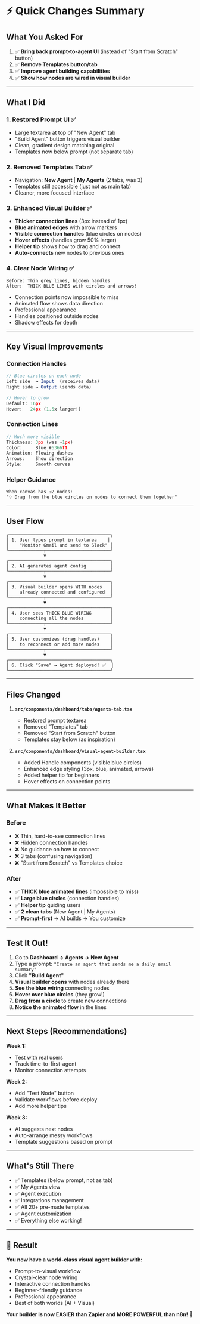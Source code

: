 # ⚡ Quick Changes Summary

## What You Asked For

1. ✅ **Bring back prompt-to-agent UI** (instead of "Start from Scratch" button)
2. ✅ **Remove Templates button/tab**
3. ✅ **Improve agent building capabilities**
4. ✅ **Show how nodes are wired in visual builder**

---

## What I Did

### 1. **Restored Prompt UI** ✅
- Large textarea at top of "New Agent" tab
- "Build Agent" button triggers visual builder
- Clean, gradient design matching original
- Templates now below prompt (not separate tab)

### 2. **Removed Templates Tab** ✅
- Navigation: **New Agent** | **My Agents** (2 tabs, was 3)
- Templates still accessible (just not as main tab)
- Cleaner, more focused interface

### 3. **Enhanced Visual Builder** ✅
- **Thicker connection lines** (3px instead of 1px)
- **Blue animated edges** with arrow markers
- **Visible connection handles** (blue circles on nodes)
- **Hover effects** (handles grow 50% larger)
- **Helper tip** shows how to drag and connect
- **Auto-connects** new nodes to previous ones

### 4. **Clear Node Wiring** ✅
```
Before: Thin grey lines, hidden handles
After:  THICK BLUE LINES with circles and arrows!
```

- Connection points now impossible to miss
- Animated flow shows data direction
- Professional appearance
- Handles positioned outside nodes
- Shadow effects for depth

---

## Key Visual Improvements

### **Connection Handles**
```typescript
// Blue circles on each node
Left side  → Input  (receives data)
Right side → Output (sends data)

// Hover to grow
Default: 16px
Hover:   24px (1.5x larger!)
```

### **Connection Lines**
```typescript
// Much more visible
Thickness: 3px (was ~1px)
Color:     Blue #6366f1
Animation: Flowing dashes
Arrows:    Show direction
Style:     Smooth curves
```

### **Helper Guidance**
```
When canvas has ≤2 nodes:
"💡 Drag from the blue circles on nodes to connect them together"
```

---

## User Flow

```
┌──────────────────────────────────────┐
│ 1. User types prompt in textarea    │
│    "Monitor Gmail and send to Slack" │
└─────────────┬────────────────────────┘
              ▼
┌──────────────────────────────────────┐
│ 2. AI generates agent config         │
└─────────────┬────────────────────────┘
              ▼
┌──────────────────────────────────────┐
│ 3. Visual builder opens WITH nodes   │
│    already connected and configured  │
└─────────────┬────────────────────────┘
              ▼
┌──────────────────────────────────────┐
│ 4. User sees THICK BLUE WIRING       │
│    connecting all the nodes          │
└─────────────┬────────────────────────┘
              ▼
┌──────────────────────────────────────┐
│ 5. User customizes (drag handles)    │
│    to reconnect or add more nodes    │
└─────────────┬────────────────────────┘
              ▼
┌──────────────────────────────────────┐
│ 6. Click "Save" → Agent deployed! ✅  │
└──────────────────────────────────────┘
```

---

## Files Changed

1. **`src/components/dashboard/tabs/agents-tab.tsx`**
   - Restored prompt textarea
   - Removed "Templates" tab
   - Removed "Start from Scratch" button
   - Templates stay below (as inspiration)

2. **`src/components/dashboard/visual-agent-builder.tsx`**
   - Added Handle components (visible blue circles)
   - Enhanced edge styling (3px, blue, animated, arrows)
   - Added helper tip for beginners
   - Hover effects on connection points

---

## What Makes It Better

### **Before**
- ❌ Thin, hard-to-see connection lines
- ❌ Hidden connection handles
- ❌ No guidance on how to connect
- ❌ 3 tabs (confusing navigation)
- ❌ "Start from Scratch" vs Templates choice

### **After**
- ✅ **THICK blue animated lines** (impossible to miss)
- ✅ **Large blue circles** (connection handles)
- ✅ **Helper tip** guiding users
- ✅ **2 clean tabs** (New Agent | My Agents)
- ✅ **Prompt-first** → AI builds → You customize

---

## Test It Out!

1. Go to **Dashboard → Agents → New Agent**
2. Type a prompt: `"Create an agent that sends me a daily email summary"`
3. Click **"Build Agent"**
4. **Visual builder opens** with nodes already there
5. **See the blue wiring** connecting nodes
6. **Hover over blue circles** (they grow!)
7. **Drag from a circle** to create new connections
8. **Notice the animated flow** in the lines

---

## Next Steps (Recommendations)

**Week 1:**
- Test with real users
- Track time-to-first-agent
- Monitor connection attempts

**Week 2:**
- Add "Test Node" button
- Validate workflows before deploy
- Add more helper tips

**Week 3:**
- AI suggests next nodes
- Auto-arrange messy workflows
- Template suggestions based on prompt

---

## What's Still There

- ✅ Templates (below prompt, not as tab)
- ✅ My Agents view
- ✅ Agent execution
- ✅ Integrations management
- ✅ All 20+ pre-made templates
- ✅ Agent customization
- ✅ Everything else working!

---

## 🎉 Result

**You now have a world-class visual agent builder with:**
- Prompt-to-visual workflow
- Crystal-clear node wiring
- Interactive connection handles
- Beginner-friendly guidance
- Professional appearance
- Best of both worlds (AI + Visual)

**Your builder is now EASIER than Zapier and MORE POWERFUL than n8n! 🚀**

